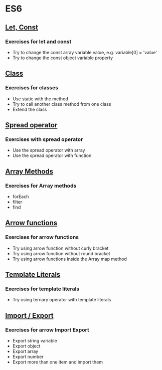 # ES6

## [Let, Const](https://codesandbox.io/s/confident-haze-ytmgr)
### Exercises for let and const
* Try to change the const array variable value, e.g. variable[0] = 'value'
* Try to change the const object variable property

## [Class](https://codesandbox.io/s/festive-brattain-842kc)
### Exercises for classes
* Use static with the method
* Try to call another class method from one class
* Extend the class

## [Spread operator](https://codesandbox.io/s/nervous-brattain-yudhe)
### Exercises with spread operator
* Use the spread operator with array
* Use the spread operator with function

## [Array Methods](https://codesandbox.io/s/serene-neumann-elpt4)
### Exercises for Array methods
* forEach 
* filter
* find

## [Arrow functions](https://codesandbox.io/s/vigilant-goodall-emyg4)
### Exercises for arrow functions
* Try using arrow function without curly bracket
* Try using arrow function without round bracket 
* Try using arrow functions inside the Array map method 

## [Template Literals](https://codesandbox.io/s/festive-water-4bbmn)
### Exercises for template literals
* Try using ternary operator with template literals 

## [Import / Export](https://codesandbox.io/s/zealous-sunset-0s12n)
### Exercises for arrow Import Export
* Export string variable
* Export object 
* Export array
* Export number
* Export more than one item and import them
